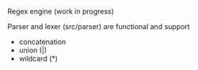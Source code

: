 Regex engine (work in progress)

Parser and lexer (src/parser) are functional and support
  - concatenation
  - union (|)
  - wildcard (*)
